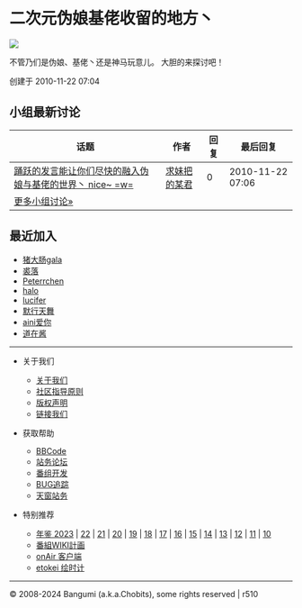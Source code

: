 # 二次元伪娘基佬收留的地方丶

![](//lain.bgm.tv/pic/icon/l/000/00/05/559.jpg)

不管乃们是伪娘、基佬丶还是神马玩意儿。 大胆的来探讨吧！

创建于 2010-11-22 07:04

## 小组最新讨论

| 话题 | 作者 | 回复 | 最后回复 |
|------|------|------|----------|
| [踊跃的发言能让你们尽快的融入伪娘与基佬的世界丶 nice~ =w=](https://bgm.tv/group/topic/3800 "踊跃的发言能让你们尽快的融入伪娘与基佬的世界丶 nice~  =w=") | [求妹把的某君](https://bgm.tv/user/hwqccs) | 0 | 2010-11-22 07:06 |
| [更多小组讨论»](https://bgm.tv/group/jwn/forum?page=2) | | | |

## 最近加入

- [猪大肠gala](https://bgm.tv/user/816676)
- [裘落](https://bgm.tv/user/645307)
- [Peterrchen](https://bgm.tv/user/614016)
- [halo](https://bgm.tv/user/508284)
- [lucifer](https://bgm.tv/user/as2250228)
- [默行天舞](https://bgm.tv/user/yueshen520)
- [aini爱你](https://bgm.tv/user/113483)
- [道在酱](https://bgm.tv/user/45710)

---

- 关于我们
    
    - [关于我们](https://bgm.tv/about)
    - [社区指导原则](https://bgm.tv/about/guideline)
    - [版权声明](https://bgm.tv/about/copyright)
    - [链接我们](https://bgm.tv/about/link2us)
    
- 获取帮助
    
    - [BBCode](https://bgm.tv/help/bbcode)
    - [站务论坛](https://bgm.tv/group/forum)
    - [番组开发](https://bgm.tv/group/dev)
    - [BUG追踪](https://bgm.tv/group/issues)
    - [天窗站务](https://bgm.tv/group/doujin)
    
- 特别推荐
    
    - [年鉴 2023](https://bgm.tv/award/2023) | [22](https://bgm.tv/award/2022) | [21](https://bgm.tv/award/2021) | [20](https://bgm.tv/award/2020) | [19](https://bgm.tv/award/2019) | [18](https://bgm.tv/award/2018) | [17](https://bgm.tv/award/2017) | [16](https://bgm.tv/award/2016) | [15](https://bgm.tv/award/2015) | [14](https://bgm.tv/award/2014) | [13](https://bgm.tv/award/2013) | [12](https://bgm.tv/award/2012) | [11](https://bgm.tv/award/2011) | [10](https://bgm.tv/award/2010)
    - [番組WIKI計画](https://bgm.tv/group/wiki)
    - [onAir 客户端](https://bgm.tv/onair)
    - [etokei 绘时计](https://bgm.tv/tokei)

---

© 2008-2024 Bangumi (a.k.a.Chobits), some rights reserved | r510
<!-- tcd_original_link https://bgm.tv/group/jwn -->
